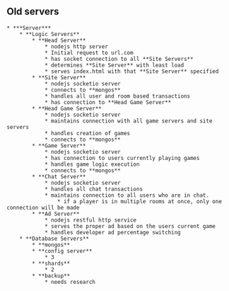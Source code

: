 ﻿
Old servers
-----------
	* ***Server***
		* **Logic Servers**
			* **Head Server**
				* nodejs http server
				* Initial request to url.com
				* has socket connection to all **Site Servers**
				* determines **Site Server** with least load
				* serves index.html with that **Site Server** specified
			* **Site Server**
				* nodejs socketio server
				* connects to **mongos**
				* handles all user and room based transactions
				* has connection to **Head Game Server**
			* **Head Game Server**
				* nodejs socketio server
				* maintains connection with all game servers and site servers
				* handles creation of games
				* connects to **mongos**
			* **Game Server**
				* nodejs socketio server
				* has connection to users currently playing games
				* handles game logic execution
				* connects to **mongos**
			* **Chat Server**
				* nodejs socketio server
				* handles all chat transactions
				* maintains connection to all users who are in chat. 
					* if a player is in multiple rooms at once, only one connection will be made
			* **Ad Server**
				* nodejs restful http service
				* serves the proper ad based on the users current game 
				* handles developer ad percentage switching			
		* **Database Servers**
			* **mongos**
			* **config server**
				* 3
			* **shards**
				* 2
			* **backup**
				* needs research